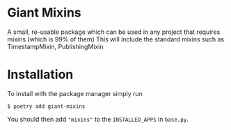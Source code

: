 Giant Mixins
===================
A small, re-usable package which can be used in any project that requires mixins (which is 99% of them)
This will include the standard mixins such as TimestampMixin, PublishingMixin

Installation
===================

To install with the package manager simply run

    $ poetry add giant-mixins

You should then add `"mixins"` to the `INSTALLED_APPS` in `base.py`. 

